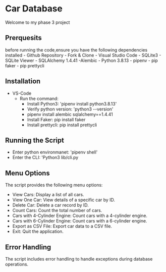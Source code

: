 # Car Database 

Welcome to my phase 3 project

## Prerquesits 
before running the code,ensure you have the following dependencies installed 
    - Github Repository 
        - Fork & Clone 
    - Visual Studio Code 
    - SQLite3
        - SQLite Viewer 
    - SQLAlchemy 1.4.41
        -Alembic 
    - Python 3.8.13
        - pipenv
        - pip faker
        - pip prettycli

## Installation 

- VS-Code 
    - Run the command:
        - Install Python3:  'pipenv install python3.8.13'
        - Verify python version: 'python3 --version'
        - pipenv install alembic sqlalchemy==1.4.41
        - Install Faker: pip install faker
        - Install prettycli: pip install prettycli

## Running the Script

- Enter python environmanet: 'pipenv shell'
- Enter the CLI: 'Python3 lib/cli.py

## Menu Options

The script provides the following menu options:

 - View Cars: Display a list of all cars.
 - View One Car: View details of a specific car by ID.
 - Delete Car: Delete a car record by ID.
 - Count Cars: Count the total number of cars.
 - Cars with 4-Cylinder Engine: Count cars with a 4-cylinder engine.
 - Cars with 6-Cylinder Engine: Count cars with a 6-cylinder engine.
 - Export as CSV File: Export car data to a CSV file.
 - Exit: Quit the application.

## Error Handling

The script includes error handling to handle exceptions during database operations.
